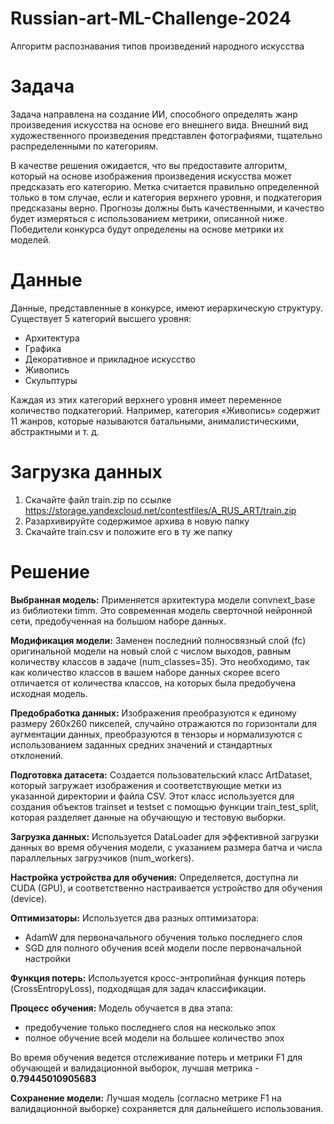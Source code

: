 # Russian-art-ML-Challenge-2024
Алгоритм распознавания типов произведений народного искусства
# Задача  
Задача направлена на создание ИИ, способного определять жанр произведения искусства на основе его внешнего вида. Внешний вид художественного произведения представлен фотографиями, тщательно распределенными по категориям.  

В качестве решения ожидается, что вы предоставите алгоритм, который на основе изображения произведения искусства может предсказать его категорию. Метка считается правильно определенной только в том случае, если и категория верхнего уровня, и подкатегория предсказаны верно. Прогнозы должны быть качественными, и качество будет измеряться с использованием метрики, описанной ниже. Победители конкурса будут определены на основе метрики их моделей.  


# Данные  
Данные, представленные в конкурсе, имеют иерархическую структуру. Существует 5 категорий высшего уровня:
* Архитектура
* Графика
*  Декоративное и прикладное искусство
* Живопись
* Скульптуры

Каждая из этих категорий верхнего уровня имеет переменное количество подкатегорий. Например, категория «Живопись» содержит 11 жанров, которые называются батальными, анималистическими, абстрактными и т. д.

# Загрузка данных    
1. Скачайте файл train.zip по ссылке https://storage.yandexcloud.net/contestfiles/A_RUS_ART/train.zip  
2. Разархивируйте содержимое архива в новую папку   
3. Скачайте train.csv и положите его в ту же папку

# Решение 
**Выбранная модель:** Применяется архитектура модели convnext_base из библиотеки timm. Это современная модель сверточной нейронной сети, предобученная на большом наборе данных.  

**Модификация модели:** Заменен последний полносвязный слой (fc) оригинальной модели на новый слой с числом выходов, равным количеству классов в задаче (num_classes=35). Это необходимо, так как количество классов в вашем наборе данных скорее всего отличается от количества классов, на которых была предобучена исходная модель.  

**Предобработка данных:** Изображения преобразуются к единому размеру 260x260 пикселей, случайно отражаются по горизонтали для аугментации данных, преобразуются в тензоры и нормализуются с использованием заданных средних значений и стандартных отклонений.  

**Подготовка датасета:** Создается пользовательский класс ArtDataset, который загружает изображения и соответствующие метки из указанной директории и файла CSV. Этот класс используется для создания объектов trainset и testset с помощью функции train_test_split, которая разделяет данные на обучающую и тестовую выборки.  

**Загрузка данных:** Используется DataLoader для эффективной загрузки данных во время обучения модели, с указанием размера батча и числа параллельных загрузчиков (num_workers).  

**Настройка устройства для обучения:** Определяется, доступна ли CUDA (GPU), и соответственно настраивается устройство для обучения (device).  

**Оптимизаторы:** Используется два разных оптимизатора:
- AdamW для первоначального обучения только последнего слоя
- SGD для полного обучения всей модели после первоначальной настройки

**Функция потерь:** Используется кросс-энтропийная функция потерь (CrossEntropyLoss), подходящая для задач классификации.  

**Процесс обучения:** Модель обучается в два этапа:  
- предобучение только последнего слоя на несколько эпох  
- полное обучение всей модели на большее количество эпох  

Во время обучения ведется отслеживание потерь и метрики F1 для обучающей и валидационной выборок, лучшая метрика - **0.79445010905683**  

**Сохранение модели:** Лучшая модель (согласно метрике F1 на валидационной выборке) сохраняется для дальнейшего использования.
